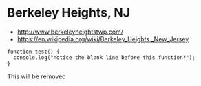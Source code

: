 # Berkeley Heights, NJ
* http://www.berkeleyheightstwp.com/
* https://en.wikipedia.org/wiki/Berkeley_Heights,_New_Jersey

```
function test() {
  console.log("notice the blank line before this function?");
}
``` 

This will be removed


